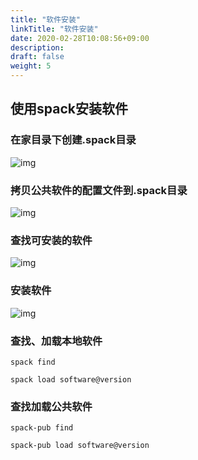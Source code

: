 ```yaml
---
title: "软件安装"
linkTitle: "软件安装"
date: 2020-02-28T10:08:56+09:00
description:
draft: false
weight: 5
---
```


## 使用spack安装软件

### 在家目录下创建.spack目录

![img](../_images/spack-root.png)

### 拷贝公共软件的配置文件到.spack目录

![img](../_images/spack-config.png)

### 查找可安装的软件

![img](../_images/spack-find-soft.png)

### 安装软件

![img](../_images/spack-install-soft.png)

### 查找、加载本地软件

```
spack find

spack load software@version
```

### 查找加载公共软件

```
spack-pub find

spack-pub load software@version
```
